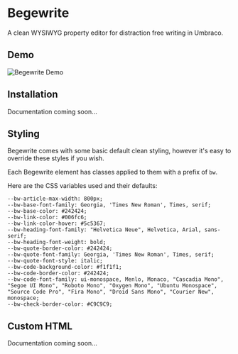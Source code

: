 # Begewrite

A clean WYSIWYG property editor for distraction free writing in Umbraco.

## Demo

![Begewrite Demo](https://raw.githubusercontent.com/mattbegent/bege-write/main/images/begewrite.gif)

## Installation 

Documentation coming soon...

## Styling

Begewrite comes with some basic default clean styling, however it's easy to override these styles if you wish.

Each Begewrite element has classes applied to them with a prefix of `bw`.

Here are the CSS variables used and their defaults:

    --bw-article-max-width: 800px;
    --bw-base-font-family: Georgia, 'Times New Roman', Times, serif;
    --bw-base-color: #242424;
    --bw-link-color: #006fc6;
    --bw-link-color-hover: #5c5367;
    --bw-heading-font-family: "Helvetica Neue", Helvetica, Arial, sans-serif;
    --bw-heading-font-weight: bold;
    --bw-quote-border-color: #242424;
    --bw-quote-font-family: Georgia, 'Times New Roman', Times, serif;
    --bw-quote-font-style: italic;
    --bw-code-background-color: #f1f1f1;
    --bw-code-border-color: #242424;
    --bw-code-font-family: ui-monospace, Menlo, Monaco, "Cascadia Mono", "Segoe UI Mono", "Roboto Mono", "Oxygen Mono", "Ubuntu Monospace", "Source Code Pro", "Fira Mono", "Droid Sans Mono", "Courier New", monospace;
    --bw-check-border-color: #C9C9C9;
    
## Custom HTML

Documentation coming soon...
